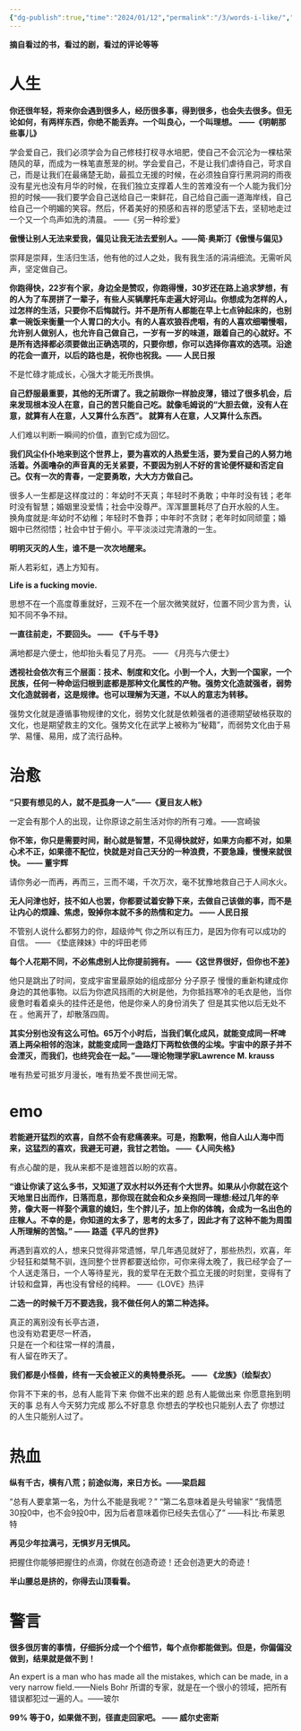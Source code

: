 ```yaml
---
{"dg-publish":true,"time":"2024/01/12","permalink":"/3/words-i-like/","dgPassFrontmatter":true}
---
```


**摘自看过的书，看过的剧，看过的评论等等**
# 人生
**你还很年轻，将来你会遇到很多人，经历很多事，得到很多，也会失去很多。但无论如何，有两样东西，你绝不能丢弃。一个叫良心，一个叫理想。**
**——《明朝那些事儿》**

学会爱自己，我们必须学会为自己修枝打杈寻水培肥，使自己不会沉沦为一棵枯荣随风的草，而成为一株笔直葱茏的树。学会爱自己，不是让我们虐待自己，苛求自己，而是让我们在最痛楚无助，最孤立无援的时候，在必须独自穿行黑洞洞的雨夜没有星光也没有月华的时候，在我们独立支撑着人生的苦难没有一个人能为我们分担的时候——我们要学会自己送给自己一束鲜花，自己给自己画一道海岸线，自己给自己一个明媚的笑容。然后，怀着美好的预感和吉祥的愿望活下去，坚韧地走过一个又一个鸟声如洗的清晨。                             ——《另一种珍爱》

**傲慢让别人无法来爱我，偏见让我无法去爱别人。——简·奥斯汀《傲慢与偏见》**

崇拜是崇拜，生活归生活，他有他的过人之处，我有我生活的涓涓细流。无需听风声，坚定做自己。

**你跑得快，22岁有个家，身边全是赞叹，你跑得慢，30岁还在路上追求梦想，有的人为了车房拼了一辈子，有些人买辆摩托车走遍大好河山。你想成为怎样的人，过怎样的生活，只要你不后悔就行。并不是所有人都能在早上七点钟起床的，也别拿一碗饭来衡量一个人胃口的大小。有的人喜欢狼吞虎咽，有的人喜欢细嚼慢咽，允许别人做别人，也允许自己做自己，一岁有一岁的味道，跟着自己的心就好。不是所有选择都必须要做出正确选项的，只要你想，你可以选择你喜欢的选项。沿途的花会一直开，以后的路也是，祝你也祝我。—— 人民日报**

不是忙碌才能成长，心强大才能无所畏惧。

**自己舒服最重要，其他的无所谓了。我之前跟你一样脸皮薄，错过了很多机会，后来发现根本没人在意，自己的苦只能自己吃。就像毛姆说的“大胆去做，没有人在意，就算有人在意，人又算什么东西”。 就算有人在意，人又算什么东西。**

人们难以判断一瞬间的价值，直到它成为回忆。

**我们风尘仆仆地来到这个世界上，要为喜欢的人热爱生活，要为爱自己的人努力地活着。外面噜杂的声音真的无关紧要，不要因为别人不好的言论便怀疑和否定自己。仅有一次的青春，一定要勇敢，大大方方做自己。**

很多人一生都是这样度过的：年幼时不天真；年轻时不勇敢；中年时没有钱；老年时没有智慧；婚姻里没爱情；社会中没尊严。浑浑噩噩耗尽了白开水般的人生。
换角度就是:年幼时不幼稚；年轻时不鲁莽；中年时不贪财；老年时如同顽童；婚姻中已然彻悟；社会中甘于俯小。平平淡淡过完清澈的一生。

**明明灭灭的人生，谁不是一次次地醒来。**

斯人若彩虹，遇上方知有。

**Life is a fucking movie.**

思想不在一个高度尊重就好，三观不在一个层次微笑就好，位置不同少言为贵，认知不同不争不辩。

**一直往前走，不要回头。 —— 《千与千寻》**

满地都是六便士，他却抬头看见了月亮。 —— 《月亮与六便士》

**透视社会依次有三个层面：技术、制度和文化。小到一个人，大到一个国家，一个民族，任何一种命运归根到底都是那种文化属性的产物。强势文化造就强者，弱势文化造就弱者，这是规律。也可以理解为天道，不以人的意志为转移。**

强势文化就是遵循事物规律的文化，弱势文化就是依赖强者的道德期望破格获取的文化，也是期望救主的文化。强势文化在武学上被称为“秘籍”，而弱势文化由于易学、易懂、易用，成了流行品种。

# 治愈
**“只要有想见的人，就不是孤身一人”——《夏目友人帐》**

一定会有那个人的出现，让你原谅之前生活对你的所有刁难。——宫崎骏

**你不笨，你只是需要时间，耐心就是智慧，不见得快就好，如果方向都不对，如果心术不正，如果德不配位，快就是对自己天分的一种浪费，不要急躁，慢慢来就很快。 —— 董宇辉**

请你务必一而再，再而三，三而不竭，千次万次，毫不犹豫地救自己于人间水火。

**无人问津也好，技不如人也罢，你都要试着安静下来，去做自己该做的事，而不是让内心的烦躁、焦虑，毁掉你本就不多的热情和定力。 —— 人民日报**

不管别人说什么都努力的你，超级帅气
你之所以有压力，是因为你有可以成功的自信。
—— 《垫底辣妹》中的坪田老师

**每个人花期不同，不必焦虑别人比你提前拥有。 ——《这世界很好，但你也不差》**

他只是跳出了时间，变成宇宙里最原始的组成部分 分子原子 慢慢的重新构建成你身边的其他事物。以后为你遮风挡雨的大树是他，为你抵挡寒冷的毛衣是他，当你疲惫时看着桌头的挂件还是他，他是你亲人的身份消失了 但是其实他以后无处不在 。他离开了，却散落四周。

**其实分别也没有这么可怕。65万个小时后，当我们氧化成风，就能变成同一杯啤酒上两朵相邻的泡沫，就能变成同一盏路灯下两粒依偎的尘埃。宇宙中的原子并不会湮灭，而我们，也终究会在一起。”——理论物理学家Lawrence M. krauss**

唯有热爱可抵岁月漫长，唯有热爱不畏世间无常。

# emo
**若能避开猛烈的欢喜，自然不会有悲痛袭来。可是，抱歉啊，他自人山人海中而来，这猛烈的喜欢，我避无可避，我甘之若饴。 ——《人间失格》**

有点心酸的是，我从来都不是谁翘首以盼的欢喜。

**“谁让你读了这么多书，又知道了双水村以外还有个大世界。如果从小你就在这个天地里日出而作，日落而息，那你现在就会和众乡亲抱同一理想:经过几年的辛劳，像大哥一样娶个满意的媳妇，生个胖儿子，加上你的体魄，会成为一名出色的庄稼人。不幸的是，你知道的太多了，思考的太多了，因此才有了这种不能为周围人所理解的苦恼。”  —— 路遥《平凡的世界》**

再遇到喜欢的人，想来只觉得非常遗憾，早几年遇见就好了，那些热烈，欢喜，年少轻狂和桀骜不驯，连同整个世界都要送给你，可你来得太晚了，我已经学会了一个人送走落日，一个人等待星光，我的爱早在无数个孤立无援的时刻里，变得有了计较和盘算，再也没有曾经的纯粹。
——《LOVE》热评

**二选一的时候千万不要选我，我不做任何人的第二种选择。**

真正的离别没有长亭古道，  
也没有劝君更尽一杯酒，  
只是在一个和往常一样的清晨，  
有人留在昨天了。

**我们都是小怪兽，终有一天会被正义的奥特曼杀死。 —— 《龙族》（绘梨衣）**

你背不下来的书，总有人能背下来 你做不出来的题 总有人能做出来 你愿意拖到明天的事 总有人今天努力完成 那么不好意息 你想去的学校也只能别人去了 你想过的人生只能别人过了。

# 热血
**纵有千古，横有八荒；前途似海，来日方长。——梁启超**

“总有人要拿第一名，为什么不能是我呢？” “第二名意味着是头号输家” “我情愿30投0中，也不会9投0中，因为后者意味着你已经失去信心了” ——科比·布莱恩特

**再见少年拉满弓，无惧岁月无惧风。**

把握住你能够把握住的点滴，你就在创造奇迹！还会创造更大的奇迹！

**半山腰总是挤的，你得去山顶看看。**

# 警言
**很多很厉害的事情，仔细拆分成一个个细节，每个点你都能做到。但是，你偏偏没做到，结果就是做不到！**

An expert is a man who has made all the mistakes, which can be made, in a very narrow field.——Niels Bohr
所谓的专家，就是在一个很小的领域，把所有错误都犯过一遍的人。——玻尔

**99% 等于0，如果做不到，径直走回家吧。 —— 威尔史密斯**
